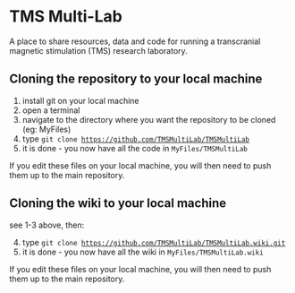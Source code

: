 # TMS Multi-Lab
A place to share resources, data and code for running a transcranial magnetic stimulation (TMS) research laboratory.



## Cloning the repository to your local machine

1. install git on your local machine
2. open a terminal
3. navigate to the directory where you want the repository to be cloned (eg: MyFiles)
4. type <code>git clone  https://github.com/TMSMultiLab/TMSMultiLab</code>
5. it is done - you now have all the code in <code>MyFiles/TMSMultiLab</code>

If you edit these files on your local machine, you will then need to push them up to the main repository.

## Cloning the wiki to your local machine
see 1-3 above, then:

4. type <code>git clone https://github.com/TMSMultiLab/TMSMultiLab.wiki.git</code>
5. it is done - you now have all the wiki in <code>MyFiles/TMSMultiLab.wiki</code>

If you edit these files on your local machine, you will then need to push them up to the main repository.
